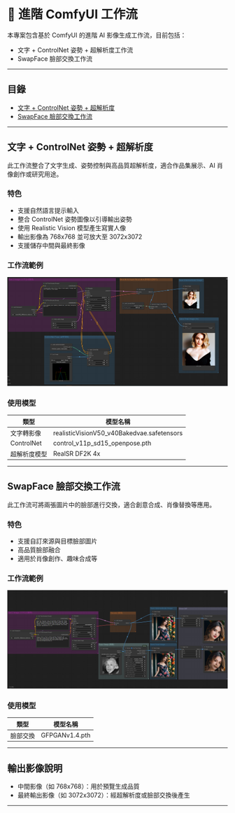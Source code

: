 # 🧠 進階 ComfyUI 工作流

本專案包含基於 ComfyUI 的進階 AI 影像生成工作流，目前包括：

- 文字 + ControlNet 姿勢 + 超解析度工作流
- SwapFace 臉部交換工作流

---

## 目錄

- [文字 + ControlNet 姿勢 + 超解析度](#文字--controlnet-姿勢--超解析度)
- [SwapFace 臉部交換工作流](#swapface-臉部交換工作流)

---

## 文字 + ControlNet 姿勢 + 超解析度

此工作流整合了文字生成、姿勢控制與高品質超解析度，適合作品集展示、AI 肖像創作或研究用途。

### 特色

- 支援自然語言提示輸入
- 整合 ControlNet 姿勢圖像以引導輸出姿勢
- 使用 Realistic Vision 模型產生寫實人像
- 輸出影像為 768x768 並可放大至 3072x3072
- 支援儲存中間與最終影像

### 工作流範例

![workflow-preview](./text_pose2img/workflow.png)

### 使用模型

| 類型           | 模型名稱                           |
|----------------|----------------------------------------------|
| 文字轉影像     | realisticVisionV50_v40Bakedvae.safetensors   |
| ControlNet     | control_v11p_sd15_openpose.pth               |
| 超解析度模型   | RealSR DF2K 4x                               |

---

## SwapFace 臉部交換工作流

此工作流可將兩張圖片中的臉部進行交換，適合創意合成、肖像替換等應用。

### 特色

- 支援自訂來源與目標臉部圖片
- 高品質臉部融合
- 適用於肖像創作、趣味合成等

### 工作流範例

![swapface-workflow](./swapface/workflow.png)

### 使用模型

| 類型         | 模型名稱              |
|--------------|----------------------------------|
| 臉部交換     | GFPGANv1.4.pth                |

---

## 輸出影像說明

- 中間影像（如 768x768）：用於預覽生成品質
- 最終輸出影像（如 3072x3072）：經超解析度或臉部交換後產生

---

